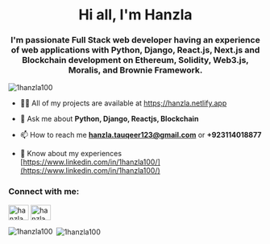 <h1 align="center">Hi all, I'm Hanzla</h1>

<h3 align="center">I'm passionate Full Stack web developer having an experience of web applications with Python, Django, React.js, Next.js and Blockchain development on Ethereum, Solidity, Web3.js, Moralis, and Brownie Framework.</h3>

<p align="left"> <img src="https://komarev.com/ghpvc/?username=1hanzla100&label=Profile%20views&color=0e75b6&style=flat" alt="1hanzla100" /> </p>

- 👨‍💻 All of my projects are available at [https;//hanzla.netlify.app](https://hanzla.netlify.app)

- 💬 Ask me about **Python, Django, Reactjs, Blockchain**

- 📫 How to reach me **hanzla.tauqeer123@gmail.com** or **+923114018877**

- 📄 Know about my experiences [https://www.linkedin.com/in/1hanzla100/](https://www.linkedin.com/in/1hanzla100/)

<h3 align="left">Connect with me:</h3>
<p align="left">
<a href="https://www.linkedin.com/in/1hanzla100/" target="blank"><img align="center" src="https://cdn.jsdelivr.net/npm/simple-icons@3.0.1/icons/linkedin.svg" alt="hanzla" height="30" width="40" /></a>
<a href="https://web.facebook.com/hanzla.tauqeer.9" target="blank"><img align="center" src="https://cdn.jsdelivr.net/npm/simple-icons@3.0.1/icons/facebook.svg" alt="hanzla tauqeer" height="30" width="40" /></a>
</p>


<p><img align="left" src="https://github-readme-stats.vercel.app/api/top-langs?username=1hanzla100&show_icons=true&locale=en&layout=compact" alt="1hanzla100" /></p>

<p>&nbsp;<img align="center" src="https://github-readme-stats.vercel.app/api?username=1hanzla100&show_icons=true&locale=en" alt="1hanzla100" /></p>

